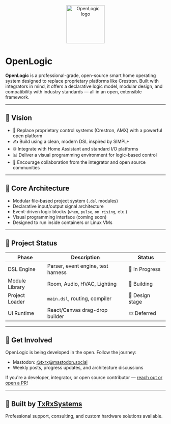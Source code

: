 <p align="center">
  <img src="https://raw.githubusercontent.com/YOUR_GITHUB_USERNAME/openlogic/main/assets/OpenLogic_LogoMark.png" width="120" alt="OpenLogic logo" />
</p>

# OpenLogic

**OpenLogic** is a professional-grade, open-source smart home operating system designed to replace proprietary platforms like Crestron. Built with integrators in mind, it offers a declarative logic model, modular design, and compatibility with industry standards — all in an open, extensible framework.

---

## 🎯 Vision

- 🔧 Replace proprietary control systems (Crestron, AMX) with a powerful open platform  
- ✍️ Build using a clean, modern DSL inspired by SIMPL+  
- 🌐 Integrate with Home Assistant and standard I/O platforms  
- 📊 Deliver a visual programming environment for logic-based control  
- 🤝 Encourage collaboration from the integrator and open source communities  

---

## 🧱 Core Architecture

- Modular file-based project system (`.dsl` modules)
- Declarative input/output signal architecture
- Event-driven logic blocks (`when`, `pulse`, `on rising`, etc.)
- Visual programming interface (coming soon)
- Designed to run inside containers or Linux VMs

---

## 🚀 Project Status

| Phase | Description | Status |
|-------|-------------|--------|
| DSL Engine | Parser, event engine, test harness | 🔧 In Progress |
| Module Library | Room, Audio, HVAC, Lighting | 🔧 Building |
| Project Loader | `main.dsl`, routing, compiler | 🧠 Design stage |
| UI Runtime | React/Canvas drag-drop builder | 💤 Deferred |

---

## 📌 Get Involved

OpenLogic is being developed in the open. Follow the journey:
- Mastodon: [@txrx@mastodon.social](https://mastodon.social/@txrx)
- Weekly posts, progress updates, and architecture discussions

If you're a developer, integrator, or open source contributor — [reach out or open a PR](https://github.com/YOUR_GITHUB_USERNAME/openlogic)!

---

## 🧠 Built by [TxRxSystems](https://txrxsystems.io)

Professional support, consulting, and custom hardware solutions available.
